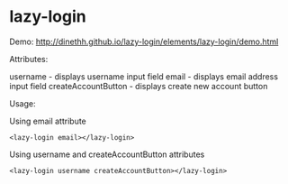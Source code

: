 lazy-login
==========

Demo: http://dinethh.github.io/lazy-login/elements/lazy-login/demo.html

Attributes:

username - displays username input field
email - displays email address input field
createAccountButton - displays create new account button

Usage:

Using email attribute
```
<lazy-login email></lazy-login>
```
    
Using username and createAccountButton attributes
```
<lazy-login username createAccountButton></lazy-login>
```

